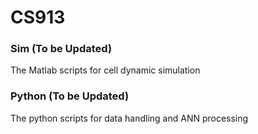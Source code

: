 # CS913

### Sim (To be Updated)
The Matlab scripts for cell dynamic simulation

### Python (To be Updated)
The python scripts for data handling and ANN processing
